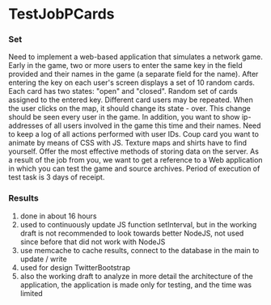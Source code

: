 TestJobPCards
=============

### Set
Need to implement a web-based application that simulates a network game. Early in the game, two or more users to enter the same key in the field provided and their names in the game (a separate field for the name).
After entering the key on each user's screen displays a set of 10 random cards. Each card has two states: "open" and "closed". Random set of cards assigned to the entered key. Different card users may be repeated. When the user clicks on the map, it should change its state - over. This change should be seen every user in the game. In addition, you want to show ip-addresses of all users involved in the game this time and their names.
Need to keep a log of all actions performed with user IDs.
Coup card you want to animate by means of CSS with JS.
Texture maps and shirts have to find yourself.
Offer the most effective methods of storing data on the server.
As a result of the job from you, we want to get a reference to a Web application in which you can test the game and source archives.
Period of execution of test task is 3 days of receipt.

### Results
1. done in about 16 hours
2. used to continuously update JS function setInterval, but in the working draft is not recommended to look towards better NodeJS, not used since before that did not work with NodeJS
3. use memcache to cache results, connect to the database in the main to update / write
4. used for design TwitterBootstrap
5. also the working draft to analyze in more detail the architecture of the application, the application is made only for testing, and the time was limited

<!--
###Задание
Необходимо реализовать веб-приложение, симулирующее сетевую игру. В начале игры два или более пользователей вводят одинаковый ключ в предоставленное поле и свои имена в игре (отдельное поле для ввода имени).
После ввода ключа на экране каждого из пользователей отображается набор из 10-ти случайных карт. У каждой карты есть 2 состояния: “открыто” и “закрыто”. Случайный набор карт закрепляется за введённым ключом. У разных пользователей карты могут повторяться. При нажатии пользователем на карту она должна изменить своё состояние  - перевернуться. Это изменение должен увидеть каждый пользователь, находящийся в игре. Кроме того, необходимо отображать ip-адреса всех пользователей  участвующих в игре данный момент и их имена.
Необходимо вести лог всех выполненных действий с идентификаторами пользователей.
Переворот карт требуется анимировать при помощи средств CSS с использованием JS.
Текстуры карт и рубашки нужно найти самостоятельно.
Предложить наиболее эффективные методы хранения данных на сервере.
В качестве результата выполнения задания от Вас мы хотим получить ссылку на веб-приложение, в котором можно будет проверить работу игры и архив с исходниками.
Срок выполнения тестового задания составляет 3 дня с момента его получения.

###Результаты
сделано примерно за 16 часов
для постоянного обновления использовалась JS функция setInterval, но на рабочем проекте не рекомендуется лучше смотреть в сторону NodeJS, не использовал поскольку до этого не работал с NodeJS
использовал memcache для кеширования результатов подключаюсь к базе в основном для обновления/записи
для дизайна использовал TwitterBootstrap
также на рабочем проекте необходимо более подробно продумывать архитектуру приложения, данное приложение сделано только для тестов, и время было ограничено
-->
